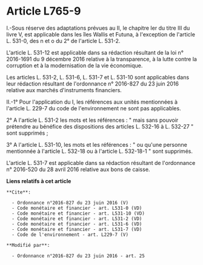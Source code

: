 # Article L765-9

I.-Sous réserve des adaptations prévues au II, le chapitre Ier du titre III du livre V, est applicable dans les îles Wallis
et Futuna, à l'exception de l'article L. 531-0, des n et o du 2° de l'article L. 531-2. 

L'article L. 531-12 est applicable dans sa rédaction résultant de la loi n° 2016-1691 du 9 décembre 2016 relative à la
transparence, à la lutte contre la corruption et à la modernisation de la vie économique.

Les articles L. 531-2, L. 531-6, L. 531-7 et L. 531-10 sont applicables dans leur rédaction résultant de l'ordonnance n°
2016-827 du 23 juin 2016 relative aux marchés d'instruments financiers. 

II.-1° Pour l'application du I, les références aux unités mentionnées à l'article L. 229-7 du code de l'environnement ne sont
pas applicables. 

2° A l'article L. 531-2 les mots et les références : " mais sans pouvoir prétendre au bénéfice des dispositions des articles
L. 532-16 à L. 532-27 " sont supprimés ; 

3° A l'article L. 531-10, les mots et les références : " ou qu'une personne mentionnée à l'article L. 532-18 ou à l'article
L. 532-18-1 " sont supprimés. 

L'article L. 531-7 est applicable dans sa rédaction résultant de l'ordonnance n° 2016-520 du 28 avril 2016 relative aux bons
de caisse.

**Liens relatifs à cet article**

	**Cite**:

	  - Ordonnance n°2016-827 du 23 juin 2016 (V)
	  - Code monétaire et financier - art. L531-0 (VD)
	  - Code monétaire et financier - art. L531-10 (VD)
	  - Code monétaire et financier - art. L531-2 (VD)
	  - Code monétaire et financier - art. L531-6 (VD)
	  - Code monétaire et financier - art. L531-7 (VD)
	  - Code de l'environnement - art. L229-7 (V)

	**Modifié par**:

	  - Ordonnance n°2016-827 du 23 juin 2016 - art. 25
